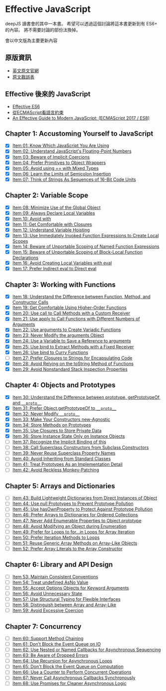 # Effective JavaScript

deepJS 讀書會的其中一本書。
希望可以透過這個討論將這本書更新到有 ES6+ 的內容。
將不需要討論的部份汰換掉。

會以中文版為主要更新內容

## 原版資訊

- [英文原文官網](http://effectivejs.com/)
- [原文戡誤表](https://github.com/effectivejs/site/wiki/Errata)

## Effective 後來的 JavaScript

- [Effective ES6](https://www2.slideshare.net/teppeis/effective-es6)
- [從ECMAScript看語言約束](https://www.ithome.com.tw/voice/89425)
- [An Effective Guide to Modern JavaScript: (ECMAScript 2017 / ES8)](https://www.amazon.com/Effective-Guide-Modern-JavaScript-ECMAScript/dp/1974207927)

## Chapter 1: Accustoming Yourself to JavaScript

- [x] [Item 01: Know Which JavaScript You Are Using](Chapter%201%3A%20Accustoming%20Yourself%20to%20JavaScript/Item%2001%3A%20Know%20Which%20JavaScript%20You%20Are%20Using.md)
- [x] [Item 02: Understand JavaScript's Floating-Point Numbers](Chapter%201%3A%20Accustoming%20Yourself%20to%20JavaScript/Item%2002%3A%20Understand%20JavaScript's%20Floating-Point%20Numbers.md)
- [x] [Item 03: Beware of Implicit Coercions](Chapter%201%3A%20Accustoming%20Yourself%20to%20JavaScript/Item%2003%3A%20Beware%20of%20Implicit%20Coercions.md)
- [x] [Item 04: Prefer Primitives to Object Wrappers](Chapter%201%3A%20Accustoming%20Yourself%20to%20JavaScript/Item%2004%3A%20Prefer%20Primitives%20to%20Object%20Wrappers.md)
- [x] [Item 05: Avoid using == with Mixed Types](Chapter%201%3A%20Accustoming%20Yourself%20to%20JavaScript/Item%2005%3A%20Avoid%20using%20==%20with%20Mixed%20Types.md)
- [x] [Item 06: Learn the Limits of Semicolon Insertion](Chapter%201%3A%20Accustoming%20Yourself%20to%20JavaScript/Item%2006%3A%20Learn%20the%20Limits%20of%20Semicolon%20Insertion.md)
- [x] [Item 07: Think of Strings As Sequences of 16-Bit Code Units](Chapter%201%3A%20Accustoming%20Yourself%20to%20JavaScript/Item%2007:%20Think%20of%20Strings%20As%20Sequences%20of%2016-Bit%20Code%20Units.md)

## Chapter 2: Variable Scope

- [x] [Item 08: Minimize Use of the Global Object](Chapter%202%3A%20Variable%20Scope/Item%2008%3A%20Minimize%20Use%20of%20the%20Global%20Object.md)
- [x] [Item 09: Always Declare Local Variables](Chapter%202%3A%20Variable%20Scope/Item%2009%3A%20Always%20Declare%20Local%20Variables.md)
- [x] [Item 10: Avoid with](Chapter%202%3A%20Variable%20Scope/Item%2010%3A%20Avoid%20with.md)
- [x] [Item 11: Get Comfortable with Closures](Chapter%202%3A%20Variable%20Scope/Item%2011%3A%20Get%20Comfortable%20with%20Closures.md)
- [x] [Item 12: Understand Variable Hoisting](Chapter%202%3A%20Variable%20Scope/Item%2012%3A%20Understand%20Variable%20Hoisting.md)
- [x] [Item 13: Use Immediately Invoked Function Expressions to Create Local Scopes](Chapter%202%3A%20Variable%20Scope/Item%2013:%20Use%20Immediately%20Invoked%20Function%20Expressions%20to%20Create%20Local%20Scopes.md)
- [x] [Item 14: Beware of Unportable Scoping of Named Function Expressions](Chapter%202%3A%20Variable%20Scope/Item%2014:%20Beware%20of%20Unportable%20Scoping%20of%20Named%20Function%20Expressions.md)
- [x] [Item 15: Beware of Unportable Scoping of Block-Local Function Declarations](Chapter%202%3A%20Variable%20Scope/Item%2015:%20Beware%20of%20Unportable%20Scoping%20of%20Block-Local%20Function%20Declarations.md)
- [x] [Item 16: Avoid Creating Local Variables with eval](Chapter%202%3A%20Variable%20Scope/Item%2016%3A%20Avoid%20Creating%20Local%20Variables%20with%20eval.md)
- [x] [Item 17: Prefer Indirect eval to Direct eval](Chapter%202%3A%20Variable%20Scope/Item%2017%3A%20Prefer%20Indirect%20eval%20to%20Direct%20eval.md)

## Chapter 3: Working with Functions

- [x] [Item 18: Understand the Difference between Function, Method, and Constructor Calls](Chapter%203%3A%20Working%20with%20Functions/Item%2018:%20Understand%20the%20Difference%20between%20Function,%20Method,%20and%20Constructor%20Calls.md)
- [x] [Item 19: Get Comfortable Using Higher-Order Functions](Chapter%203%3A%20Working%20with%20Functions/Item%2019%3A%20Get%20Comfortable%20Using%20Higher-Order%20Functions.md)
- [x] [Item 20: Use call to Call Methods with a Custom Receiver](Chapter%203%3A%20Working%20with%20Functions/Item%2020%3A%20Use%20call%20to%20Call%20Methods%20with%20a%20Custom%20Receiver.md)
- [x] [Item 21: Use apply to Call Functions with Different Numbers of Arguments](Chapter%203%3A%20Working%20with%20Functions/Item%2021:%20Use%20apply%20to%20Call%20Functions%20with%20Different%20Numbers%20of%20Arguments.md)
- [x] [Item 22: Use arguments to Create Variadic Functions](Chapter%203%3A%20Working%20with%20Functions/Item%2022%3A%20Use%20arguments%20to%20Create%20Variadic%20Functions.md)
- [x] [Item 23: Never Modify the arguments Object](Chapter%203%3A%20Working%20with%20Functions/Item%2023%3A%20Never%20Modify%20the%20arguments%20Object.md)
- [x] [Item 24: Use a Variable to Save a Reference to arguments](Chapter%203%3A%20Working%20with%20Functions/Item%2024%3A%20Use%20a%20Variable%20to%20Save%20a%20Reference%20to%20arguments.md)
- [x] [Item 25: Use bind to Extract Methods with a Fixed Receiver](Chapter%203%3A%20Working%20with%20Functions/Item%2025%3A%20Use%20bind%20to%20Extract%20Methods%20with%20a%20Fixed%20Receiver.md)
- [x] [Item 26: Use bind to Curry Functions](Chapter%203%3A%20Working%20with%20Functions/Item%2026%3A%20Use%20bind%20to%20Curry%20Functions.md)
- [ ] [Item 27: Prefer Closures to Strings for Encapsulating Code](Chapter%203%3A%20Working%20with%20Functions/Item%2027%3A%20Prefer%20Closures%20to%20Strings%20for%20Encapsulating%20Code.md)
- [x] [Item 28: Avoid Relying on the toString Method of Functions](Chapter%203%3A%20Working%20with%20Functions/Item%2028%3A%20Avoid%20Relying%20on%20the%20toString%20Method%20of%20Functions.md)
- [x] [Item 29: Avoid Nonstandard Stack Inspection Properties](Chapter%203%3A%20Working%20with%20Functions/Item%2029%3A%20Avoid%20Nonstandard%20Stack%20Inspection%20Properties.md)

## Chapter 4: Objects and Prototypes

- [x] [Item 30: Understand the Difference between prototype, getPrototypeOf, and `__proto__`](Chapter%204%3A%20Objects%20and%20Prototypes/Item%2030:%20Understand%20the%20Difference%20between%20prototype,%20getPrototypeOf,%20and__proto__.md)
- [x] [Item 31: Prefer Object.getPrototypeOf to `__proto__`](Chapter%204%3A%20Objects%20and%20Prototypes/Item%2031%3A%20Prefer%20Object.getPrototypeOf%20to%20__proto__.md)
- [x] [Item 32: Never Modify `__proto__`](Chapter%204%3A%20Objects%20and%20Prototypes/Item%2032%3A%20Never%20Modify%20__proto__.md)
- [x] [Item 33: Make Your Constructors new-Agnostic](Chapter%204%3A%20Objects%20and%20Prototypes/Item%2033%3A%20Make%20Your%20Constructors%20new-Agnostic.md)
- [x] [Item 34: Store Methods on Prototypes](Chapter%204%3A%20Objects%20and%20Prototypes/Item%2034%3A%20Store%20Methods%20on%20Prototypes.md)
- [x] [Item 35: Use Closures to Store Private Data](Chapter%204%3A%20Objects%20and%20Prototypes/Item%2035%3A%20Use%20Closures%20to%20Store%20Private%20Data.md)
- [x] [Item 36: Store Instance State Only on Instance Objects](Chapter%204%3A%20Objects%20and%20Prototypes/Item%2036%3A%20Store%20Instance%20State%20Only%20on%20Instance%20Objects.md)
- [ ] [Item 37: Recognize the Implicit Binding of this](Chapter%204%3A%20Objects%20and%20Prototypes/Item%2037%3A%20Recognize%20the%20Implicit%20Binding%20of%20this.md)
- [ ] [Item 38: Call Superclass Constructors from Subclass Constructors](Chapter%204%3A%20Objects%20and%20Prototypes/Item%2038:%20Call%20Superclass%20Constructors%20from%20Subclass%20Constructors.md)
- [ ] [Item 39: Never Reuse Superclass Property Names](Chapter%204%3A%20Objects%20and%20Prototypes/Item%2039%3A%20Never%20Reuse%20Superclass%20Property%20Names.md)
- [ ] [Item 40: Avoid Inheriting from Standard Classes](Chapter%204%3A%20Objects%20and%20Prototypes/Item%2040%3A%20Avoid%20Inheriting%20from%20Standard%20Classes.md)
- [ ] [Item 41: Treat Prototypes As an Implementation Detail](Chapter%204%3A%20Objects%20and%20Prototypes/Item%2041%3A%20Treat%20Prototypes%20As%20an%20Implementation%20Detail.md)
- [ ] [Item 42: Avoid Reckless Monkey-Patching](Chapter%204%3A%20Objects%20and%20Prototypes/Item%2042%3A%20Avoid%20Reckless%20Monkey-Patching.md)

## Chapter 5: Arrays and Dictionaries

- [ ] [Item 43: Build Lightweight Dictionaries from Direct Instances of Object](Chapter%205%3A%20Arrays%20and%20Dictionaries/Item%2043:%20Build%20Lightweight%20Dictionaries%20from%20Direct%20Instances%20of%20Object.md)
- [ ] [Item 44: Use null Prototypes to Prevent Prototype Pollution](Chapter%205%3A%20Arrays%20and%20Dictionaries/Item%2044%3A%20Use%20null%20Prototypes%20to%20Prevent%20Prototype%20Pollution.md)
- [ ] [Item 45: Use hasOwnProperty to Protect Against Prototype Pollution](Chapter%205%3A%20Arrays%20and%20Dictionaries/Item%2045:%20Use%20hasOwnProperty%20to%20Protect%20Against%20Prototype%20Pollution.md)
- [ ] [Item 46: Prefer Arrays to Dictionaries for Ordered Collections](Chapter%205%3A%20Arrays%20and%20Dictionaries/Item%2046:%20Prefer%20Arrays%20to%20Dictionaries%20for%20Ordered%20Collections.md)
- [ ] [Item 47: Never Add Enumerable Properties to Object.prototype](Chapter%205%3A%20Arrays%20and%20Dictionaries/Item%2047%3A%20Never%20Add%20Enumerable%20Properties%20to%20Object.prototype.md)
- [ ] [Item 48: Avoid Modifying an Object during Enumeration](Chapter%205%3A%20Arrays%20and%20Dictionaries/Item%2048%3A%20Avoid%20Modifying%20an%20Object%20during%20Enumeration.md)
- [ ] [Item 49: Prefer for Loops to for...in Loops for Array Iteration](Chapter%205%3A%20Arrays%20and%20Dictionaries/Item%2049%3A%20Prefer%20for%20Loops%20to%20for...in%20Loops%20for%20Array%20Iteration.md)
- [ ] [Item 50: Prefer Iteration Methods to Loops](Chapter%205%3A%20Arrays%20and%20Dictionaries/Item%2050%3A%20Prefer%20Iteration%20Methods%20to%20Loops.md)
- [ ] [Item 51: Reuse Generic Array Methods on Array-Like Objects](Chapter%205%3A%20Arrays%20and%20Dictionaries/Item%2051%3A%20Reuse%20Generic%20Array%20Methods%20on%20Array-Like%20Objects.md)
- [ ] [Item 52: Prefer Array Literals to the Array Constructor](Chapter%205%3A%20Arrays%20and%20Dictionaries/Item%2052%3A%20Prefer%20Array%20Literals%20to%20the%20Array%20Constructor.md)

## Chapter 6: Library and API Design

- [ ] [Item 53: Maintain Consistent Conventions](Chapter%206%3A%20Library%20and%20API%20Design/Item%2053%3A%20Maintain%20Consistent%20Conventions.md)
- [ ] [Item 54: Treat undefined AsNo Value](Chapter%206%3A%20Library%20and%20API%20Design/Item%2054%3A%20Treat%20undefined%20AsNo%20Value.md)
- [ ] [Item 55: Accept Options Objects for Keyword Arguments ](Chapter%206%3A%20Library%20and%20API%20Design/Item%2055%3A%20Accept%20Options%20Objects%20for%20Keyword%20Arguments%20.md)
- [ ] [Item 56: Avoid Unnecessary State](Chapter%206%3A%20Library%20and%20API%20Design/Item%2056%3A%20Avoid%20Unnecessary%20State.md)
- [ ] [Item 57: Use Structural Typing for Flexible Interfaces](Chapter%206%3A%20Library%20and%20API%20Design/Item%2057%3A%20Use%20Structural%20Typing%20for%20Flexible%20Interfaces.md)
- [ ] [Item 58: Distinguish between Array and Array-Like](Chapter%206%3A%20Library%20and%20API%20Design/Item%2058%3A%20Distinguish%20between%20Array%20and%20Array-Like.md)
- [ ] [Item 59: Avoid Excessive Coercion](Chapter%206%3A%20Library%20and%20API%20Design/Item%2059%3A%20Avoid%20Excessive%20Coercion.md)

## Chapter 7: Concurrency

- [ ] [Item 60: Support Method Chaining](Chapter%207%3A%20Concurrency/Item%2060%3A%20Support%20Method%20Chaining.md)
- [ ] [Item 61: Don't Block the Event Queue on IO](Chapter%207%3A%20Concurrency/Item%2061%3A%20Don't%20Block%20the%20Event%20Queue%20on%20IO.md)
- [ ] [Item 62: Use Nested or Named Callbacks for Asynchronous Sequencing](Chapter%207%3A%20Concurrency/Item%2062%3A%20Use%20Nested%20or%20Named%20Callbacks%20for%20Asynchronous%20Sequencing.md)
- [ ] [Item 63: Be Aware of Dropped Errors](Chapter%207%3A%20Concurrency/Item%2063%3A%20Be%20Aware%20of%20Dropped%20Errors.md)
- [ ] [Item 64: Use Recursion for Asynchronous Loops](Chapter%207%3A%20Concurrency/Item%2064%3A%20Use%20Recursion%20for%20Asynchronous%20Loops.md)
- [ ] [Item 65: Don't Block the Event Queue on Computation](Chapter%207%3A%20Concurrency/Item%2065%3A%20Don't%20Block%20the%20Event%20Queue%20on%20Computation.md)
- [ ] [Item 66: Use a Counter to Perform Concurrent Operations](Chapter%207%3A%20Concurrency/Item%2066%3A%20Use%20a%20Counter%20to%20Perform%20Concurrent%20Operations.md)
- [ ] [Item 67: Never Call Asynchronous Callbacks Synchronously](Chapter%207%3A%20Concurrency/Item%2067%3A%20Never%20Call%20Asynchronous%20Callbacks%20Synchronously.md)
- [ ] [Item 68: Use Promises for Cleaner Asynchronous Logic](Chapter%207%3A%20Concurrency/Item%2068%3A%20Use%20Promises%20for%20Cleaner%20Asynchronous%20Logic.md)
